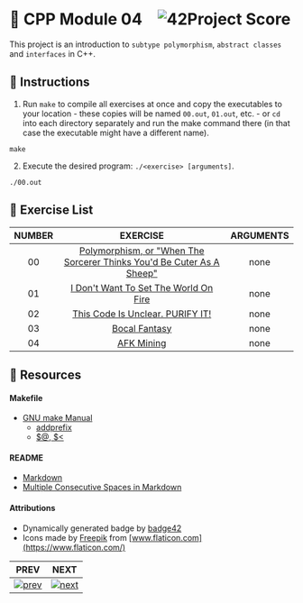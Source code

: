 # :large_orange_diamond: CPP Module 04 &ensp; ![42Project Score](https://badge42.herokuapp.com/api/project/floogman/CPP%20Module%2004)

This project is an introduction to `subtype polymorphism`, `abstract classes` and `interfaces` in C++.

## :small_orange_diamond: Instructions

1. Run `make` to compile all exercises at once and copy the executables to your location - these copies will be named `00.out`, `01.out`, etc. - or `cd` into each directory separately and run the make command there (in that case the executable might have a different name).
```
make
```

2. Execute the desired program: `./<exercise> [arguments]`.
```
./00.out
```

## :small_orange_diamond: Exercise List
NUMBER | EXERCISE | ARGUMENTS
:-----:|:--------:|:--------:
00 | [Polymorphism, or "When The Sorcerer Thinks You'd Be Cuter As A Sheep"](./ex00) | none
01 | [I Don't Want To Set The World On Fire](./ex01) | none
02 | [This Code Is Unclear. PURIFY IT!](./ex02) | none
03 | [Bocal Fantasy](./ex03) | none
04 | [AFK Mining](./ex04) | none

## :small_orange_diamond: Resources
#### Makefile
- [GNU make Manual](https://www.gnu.org/software/make/manual/make.html)
    - [addprefix](https://www.gnu.org/software/make/manual/make.html#File-Name-Functions)
    - [$@, $<](https://www.gnu.org/software/make/manual/html_node/Automatic-Variables.html#Automatic-Variables)
#### README
- [Markdown](https://docs.github.com/en/github/writing-on-github/getting-started-with-writing-and-formatting-on-github/basic-writing-and-formatting-syntax)
- [Multiple Consecutive Spaces in Markdown](https://steemit.com/markdown/@jamesanto/how-to-add-multiple-spaces-between-texts-in-markdown)
#### Attributions
- Dynamically generated badge by [badge42](https://github.com/JaeSeoKim/badge42)
- Icons made by [Freepik](https://www.freepik.com) from [www.flaticon.com](https://www.flaticon.com/)

PREV | NEXT
:---:|:----:
[![prev](https://user-images.githubusercontent.com/59726559/138678592-27d20df6-cb62-4768-92d3-4bc270a6e4cf.png)](../CPP_Module_03) | [![next](https://user-images.githubusercontent.com/59726559/138678605-3d0e30f3-ebc6-41dc-aebe-03750086e76c.png)](../CPP_Module_05)
